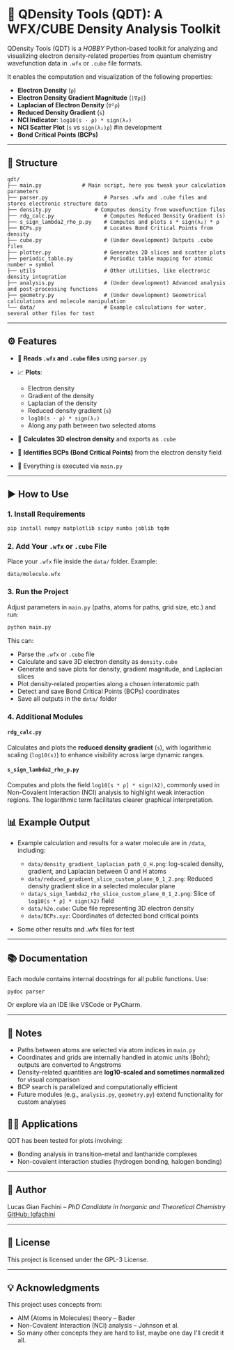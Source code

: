 
# 🧪 QDensity Tools (QDT): A WFX/CUBE Density Analysis Toolkit

QDensity Tools (QDT) is a *HOBBY* Python-based toolkit for analyzing and visualizing electron density-related properties from quantum chemistry wavefunction data in `.wfx` or `.cube` file formats.

It enables the computation and visualization of the following properties:

- **Electron Density** (`ρ`)
- **Electron Density Gradient Magnitude** (`|∇ρ|`)
- **Laplacian of Electron Density** (`∇²ρ`)
- **Reduced Density Gradient** (`s`)
- **NCI Indicator**: `log10(s · ρ) * sign(λ₂)`
- **NCI Scatter Plot** (`s` vs `sign(λ₂)ρ`) #in development
- **Bond Critical Points (BCPs)**

---

## 📁 Structure

```
qdt/
├── main.py		        # Main script, here you tweak your calculation parameters
├── parser.py                  # Parses .wfx and .cube files and stores electronic structure data
├── density.py            	# Computes density from wavefunction files
├── rdg_calc.py                # Computes Reduced Density Gradient (s)
├── s_sign_lambda2_rho_p.py    # Computes and plots s * sign(λ₂) * ρ
├── BCPs.py                    # Locates Bond Critical Points from density
├── cube.py                    # (Under development) Outputs .cube files
├── plotter.py                 # Generates 2D slices and scatter plots
├── periodic_table.py          # Periodic table mapping for atomic number ↔ symbol
├── utils                      # Other utilities, like electronic density integration
├── analysis.py                # (Under development) Advanced analysis and post-processing functions
├── geometry.py                # (Under development) Geometrical calculations and molecule manipulation
└── data/                      # Example calculations for water, several other files for test

```

---

## ⚙️ Features

* 📄 **Reads `.wfx` and `.cube` files** using `parser.py`
* 📈 **Plots**:

  * Electron density
  * Gradient of the density
  * Laplacian of the density
  * Reduced density gradient (`s`)
  * `log10(s · ρ) * sign(λ₂)`
  * Along any path between two selected atoms
* 🧊 **Calculates 3D electron density** and exports as `.cube`
* 🧠 **Identifies BCPs (Bond Critical Points)** from the electron density field
* 🚀 Everything is executed via `main.py`

---

## ▶️ How to Use

### 1. Install Requirements

```bash
pip install numpy matplotlib scipy numba joblib tqdm
```

### 2. Add Your `.wfx` or `.cube` File

Place your `.wfx` file inside the `data/` folder. Example:

```
data/molecule.wfx
```

### 3. Run the Project

Adjust parameters in `main.py` (paths, atoms for paths, grid size, etc.) and run:

```bash
python main.py
```

This can:

* Parse the `.wfx` or `.cube` file
* Calculate and save 3D electron density as `density.cube`
* Generate and save plots for density, gradient magnitude, and Laplacian slices
* Plot density-related properties along a chosen interatomic path
* Detect and save Bond Critical Points (BCPs) coordinates
* Save all outputs in the `data/` folder


### 4. Additional Modules

#### `rdg_calc.py`

Calculates and plots the **reduced density gradient** (`s`), with logarithmic scaling (`log10(s)`) to enhance visibility across large dynamic ranges.

#### `s_sign_lambda2_rho_p.py`

Computes and plots the field `log10[s * ρ] * sign(λ2)`, commonly used in Non-Covalent Interaction (NCI) analysis to highlight weak interaction regions. The logarithmic term facilitates clearer graphical interpretation.

## 📊 Example Output

* Example calculation and results for a water molecule are in `/data`, including:

  * `data/density_gradient_laplacian_path_O_H.png`: log-scaled density, gradient, and Laplacian between O and H atoms
  * `data/reduced_gradient_slice_custom_plane_0_1_2.png`: Reduced density gradient slice in a selected molecular plane
  * `data/s_sign_lambda2_rho_slice_custom_plane_0_1_2.png`: Slice of `log10[s * ρ] * sign(λ2)` field
  * `data/h2o.cube`: Cube file representing 3D electron density
  * `data/BCPs.xyz`: Coordinates of detected bond critical points
 * Some other results and .wfx files for test

---

## 📚 Documentation

Each module contains internal docstrings for all public functions. Use:

```bash
pydoc parser
```
Or explore via an IDE like VSCode or PyCharm.

---

## 📌 Notes

* Paths between atoms are selected via atom indices in `main.py`
* Coordinates and grids are internally handled in atomic units (Bohr); outputs are converted to Angstroms
* Density-related quantities are **log10-scaled and sometimes normalized** for visual comparison
* BCP search is parallelized and computationally efficient
* Future modules (e.g., `analysis.py`, `geometry.py`) extend functionality for custom analyses

## 👨‍🔬 Applications

QDT has been tested for plots involving:

- Bonding analysis in transition-metal and lanthanide complexes
- Non-covalent interaction studies (hydrogen bonding, halogen bonding)

---

## 👤 Author

Lucas Gian Fachini – *PhD Candidate in Inorganic and Theoretical Chemistry*
[GitHub: lgfachini](https://github.com/lgfachini)

---

## 📄 License

This project is licensed under the GPL-3 License.

---

## 💡 Acknowledgments

This project uses concepts from:

- AIM (Atoms in Molecules) theory – Bader
- Non-Covalent Interaction (NCI) analysis – Johnson et al.
- So many other concepts they are hard to list, maybe one day I'll credit it all. 
